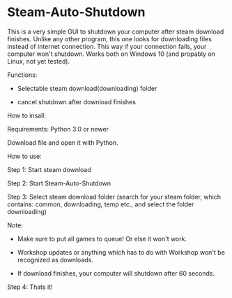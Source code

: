 # Steam-Auto-Shutdown
This is a very simple GUI to shutdown your computer after steam download finishes. 
Unlike any other program, this one looks for downloading files instead of internet connection. 
This way if your connection fails, your computer won't shutdown. Works both on Windows 10 (and propably on Linux, not yet tested).


Functions:


- Selectable steam download(downloading) folder


- cancel shutdown after download finishes


How to insall:


Requirements: Python 3.0 or newer


Download file and open it with Python.


How to use:


Step 1: Start steam download


Step 2: Start Steam-Auto-Shutdown


Step 3: Select steam download folder (search for your steam folder, which contains: common, downloading, temp etc., and select the folder downloading)


Note:


- Make sure to put all games to queue! Or else it won't work.


- Workshop updates or anything which has to do with Workshop won't be recognized as downloads.


- If download finishes, your computer will shutdown after 60 seconds.



Step 4: Thats it!
